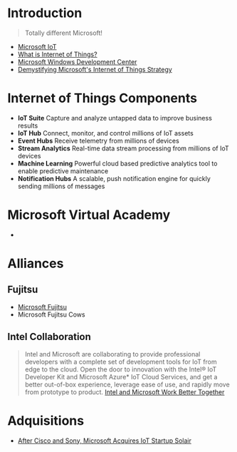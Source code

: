 # Introduction

> Totally different Microsoft!

- [Microsoft IoT](https://blogs.microsoft.com/iot/)
- [What is Internet of Things?](https://www.microsoft.com/en-us/server-cloud/internet-of-things/)
- [Microsoft Windows Development Center](https://developer.microsoft.com/en-us/windows/iot)
- [Demystifying Microsoft's Internet of Things Strategy](http://www.forbes.com/sites/janakirammsv/2015/10/20/demystifying-microsofts-internet-of-things-strategy/#5a1017313bd7)

# Internet of Things Components

- __IoT Suite__ Capture and analyze untapped data to improve business results
- __IoT Hub__ Connect, monitor, and control millions of IoT assets
- __Event Hubs__ Receive telemetry from millions of devices
- __Stream Analytics__ Real-time data stream processing from millions of IoT devices
- __Machine Learning__ Powerful cloud based predictive analytics tool to enable predictive maintenance
- __Notification Hubs__ A scalable, push notification engine for quickly sending millions of messages

# Microsoft Virtual Academy

- [](https://mva.microsoft.com/)

# Alliances

## Fujitsu

- [Microsoft Fujitsu](http://www.fujitsu.com/us/about/info-center/global-alliances/microsoft/)
- Microsoft Fujitsu Cows

## Intel Collaboration

> Intel and Microsoft are collaborating to provide professional developers with a complete set of development tools for IoT from edge to the cloud. Open the door to innovation with the Intel® IoT Developer Kit and Microsoft Azure* IoT Cloud Services, and get a better out-of-box experience, leverage ease of use, and rapidly move from prototype to product. [Intel and Microsoft Work Better Together](https://software.intel.com/en-us/iot/microsoft-azure?cid=em-elq-9456&utm_source=elq&utm_medium=email&utm_campaign=9456&elq_cid=1218513&elqTrackId=147798e3523e4455b04ae4140edcdbf6&elq=4349add4045b45f0b8078b586349bf93&elqaid=9456&elqat=1&elqCampaignId=7270)

# Adquisitions

- [After Cisco and Sony, Microsoft Acquires IoT Startup Solair](http://internetofthingswiki.com/microsoft-acquires-iot-startup-solair/870/)

